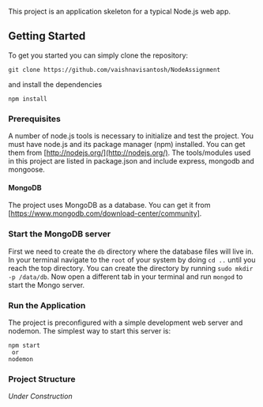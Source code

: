 This project is an application skeleton for a typical Node.js web app.


## Getting Started
To get you started you can simply clone the repository:

```
git clone https://github.com/vaishnavisantosh/NodeAssignment
```
and install the dependencies
```
npm install
```

### Prerequisites

A number of node.js tools is necessary to initialize and test the project. You must have node.js and its package manager (npm) installed. You can get them from  [http://nodejs.org/](http://nodejs.org/). The tools/modules used in this project are listed in package.json and include express, mongodb and mongoose.

#### MongoDB
The project uses MongoDB as a database. You can get it from [https://www.mongodb.com/download-center/community].

### Start the MongoDB server
First we need to create the `db` directory where the database files will live in. In your terminal navigate to the `root` of your system by doing `cd ..` until you reach the top directory. You can create the directory by running `sudo mkdir -p /data/db`. Now open a different tab in your terminal and run `mongod` to start the Mongo server.

### Run the Application

The project is preconfigured with a simple development web server and nodemon. The simplest way to start this server is:

    npm start
     or
    nodemon 


### Project Structure

*Under Construction*